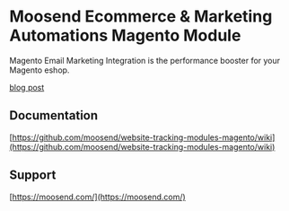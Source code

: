 # Moosend Ecommerce & Marketing Automations Magento Module

Magento Email Marketing Integration is the performance booster for your Magento eshop.

[blog post](https://blog.moosend.com/magento-email-marketing-integration-by-moosend/)

## Documentation
[https://github.com/moosend/website-tracking-modules-magento/wiki](https://github.com/moosend/website-tracking-modules-magento/wiki)

## Support
[https://moosend.com/](https://moosend.com/)
